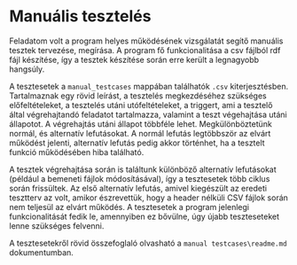 Manuális tesztelés
=======
Feladatom volt a program helyes működésének vizsgálatát segítő manuális tesztek tervezése, megírása. A program fő funkcionalitása a csv fájlból rdf fájl készítése, így a tesztek készítése során erre került a legnagyobb hangsúly.

A tesztesetek a `manual_testcases` mappában találhatók `.csv` kiterjesztésben. Tartalmaznak egy rövid leírást, a tesztelés megkezdéséhez szükséges előfeltételeket, a tesztelés utáni utófeltételeket, a triggert, ami a tesztelő által végrehajtandó feladatot tartalmazza, valamint a teszt végehajtása utáni állapotot. A végrehajtás utáni állapot többféle lehet. Megkülönböztetünk normál, és alternatív lefutásokat. A normál lefutás legtöbbször az elvárt működést jelenti, alternatív lefutás pedig akkor történhet, ha a tesztelt funkció működésében hiba található.

A tesztek végrehajtása során is találtunk különböző alternatív lefutásokat (például a bemeneti fájlok módosításával), így a tesztesetek több ciklus során frissültek. Az első alternatív lefutás, amivel kiegészült az eredeti tesztterv az volt, amikor észrevettük, hogy a header nélküli CSV fájlok során nem teljesül az elvárt működés. A tesztesetek a program jelenlegi funkcionalitását fedik le, amennyiben ez bővülne, úgy újabb teszteseteket lenne szükséges felvenni.

A tesztesetekről rövid összefoglaló olvasható a `manual testcases\readme.md` dokumentumban.
